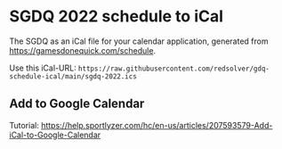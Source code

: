 # SGDQ 2022 schedule to iCal

The SGDQ as an iCal file for your calendar application, generated from https://gamesdonequick.com/schedule.

Use this iCal-URL: `https://raw.githubusercontent.com/redsolver/gdq-schedule-ical/main/sgdq-2022.ics`

## Add to Google Calendar

Tutorial: https://help.sportlyzer.com/hc/en-us/articles/207593579-Add-iCal-to-Google-Calendar

